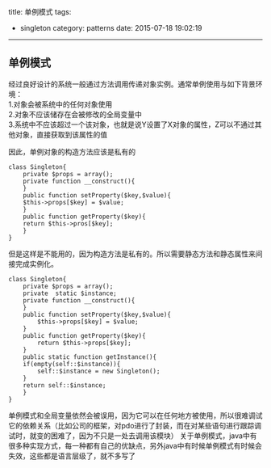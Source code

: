 title: 单例模式 
tags:
  - singleton
category: patterns
date: 2015-07-18 19:02:19

---
## 单例模式
经过良好设计的系统一般通过方法调用传递对象实例。通常单例使用与如下背景环境：  
1.对象会被系统中的任何对象使用  
2.对象不应该储存在会被修改的全局变量中  
3.系统中不应该超过一个该对象，也就是说Y设置了X对象的属性，Z可以不通过其他对象，直接获取到该属性的值  

因此，单例对象的构造方法应该是私有的  

```
class Singleton{
	private $props = array();
	private function __construct(){
	}
	public function setProperty($key,$value){
	$this->props[$key] = $value;
	}
	public function getProperty($key){
	return $this->pros[$key];
	}
}
```

但是这样是不能用的，因为构造方法是私有的。所以需要静态方法和静态属性来间接完成实例化。  
 
```
class Singleton{
	private $props = array();
	private  static $instance;
	private function __construct(){
	}
	public function setProperty($key,$value){
	    $this->props[$key] = $value;
	}
	public function getProperty($key){
	    return $this->props[$key];
	}
	public static function getInstance(){
	if(empty(self::$instance)){
		self::$instance = new Singleton();
	}
	return self::$instance;
	}
}
```

单例模式和全局变量依然会被误用，因为它可以在任何地方被使用，所以很难调试它的依赖关系（比如公司的框架，对pdo进行了封装，而在对某些语句进行跟踪调试时，就变的困难了，因为不只是一处去调用该模块）
关于单例模式，java中有很多种实现方式，每一种都有自己的优缺点，另外java中有时候单例模式有时候会失效，这些都是语言层级了，就不多写了